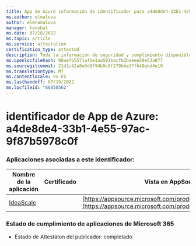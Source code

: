 ```yaml
---
title: App de Azure información de identificador para a4de8de4-33b1-4e55-97ac-9f87b5978c0f
ms.author: elmalova
author: elenamalova
manager: tonybal
ms.date: 07/18/2022
ms.topic: article
ms.service: attestation
certification_type: attested
description: Toda la información de seguridad y cumplimiento disponible para a4de8de4-33b1-4e55-97ac-9f87b5978c0f.
ms.openlocfilehash: 08aefb5571afbe1aa591bacfb2baeee50e53a877
ms.sourcegitcommit: 21d1c42a8e6d9f94b9c8f279bbe37f649ebd4e10
ms.translationtype: MT
ms.contentlocale: es-ES
ms.lasthandoff: 07/19/2022
ms.locfileid: "66850562"
---
```

# <a name="azure-app-id-a4de8de4-33b1-4e55-97ac-9f87b5978c0f"></a>identificador de App de Azure: a4de8de4-33b1-4e55-97ac-9f87b5978c0f


### <a name="apps-associated-with-this-id"></a>Aplicaciones asociadas a este identificador:
| **Nombre de la aplicación** | **Certificado** | **Vista en AppSource** |
|--------------|---------------|-----------------------|
| [IdeaScale](../forward/WA200003868.md) |  | [https://appsource.microsoft.com/product/office/WA200003868](https://appsource.microsoft.com/product/office/WA200003868) |

### <a name="microsoft-365-app-compliance-status"></a>Estado de cumplimiento de aplicaciones de Microsoft 365
- Estado de Attestaton del publicador: completado
